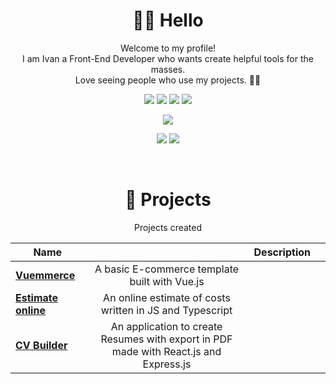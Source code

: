 <div align="center">

# 👋🏻 Hello

Welcome to my profile!<br>
I am Ivan a Front-End Developer who wants create helpful tools for the masses.<br>
Love seeing people who use my projects. 💪🏻

[![](https://img.shields.io/badge/HTML5-E34F26?style=for-the-badge&logo=html5&logoColor=white)]()
[![](https://img.shields.io/badge/CSS3-1572B6?style=for-the-badge&logo=css3&logoColor=white)]()
[![](https://img.shields.io/badge/JavaScript-F7DF1E?style=for-the-badge&logo=javascript&logoColor=black)]()
[![](https://img.shields.io/badge/React-20232A?style=for-the-badge&logo=react&logoColor=61DAFB)]()

[![](https://img.shields.io/badge/Visual_Studio_Code-0078D4?style=for-the-badge&logo=visual%20studio%20code&logoColor=white)]()

[![](https://img.shields.io/badge/-Twitter-informational?style=for-the-badge&logo=twitter&logoColor=white&color=00aced)](https://twitter.com/Ivalodev)
[![](https://img.shields.io/badge/-Linkedin-informational?style=for-the-badge&logo=linkedin&logoColor=white&color=2867B2)](https://www.linkedin.com/in/ivanlori/)

<br>

# 🚀 Projects

Projects created

| Name                                                                            |                                                                                       | Description |     |
| ------------------------------------------------------------------------------- | :-----------------------------------------------------------------------------------: | ----------- | --- |
| <a href="https://github.com/ivanlori/Vuemmerce"><b>Vuemmerce</b></a>            |                     A basic E-commerce template built with Vue.js                     |             |
| <a href="https://github.com/ivanlori/EstimateOnline"><b>Estimate online</b></a> |               An online estimate of costs written in JS and Typescript                |             |
| <a href="https://github.com/ivanlori/CV-builder"><b>CV Builder</b></a>          | An application to create Resumes with export in PDF made with React.js and Express.js |

</div>
